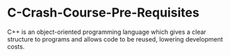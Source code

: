 # C-Crash-Course-Pre-Requisites
C++ is an object-oriented programming language which gives a clear structure to programs and allows code to be reused, lowering development costs. 
